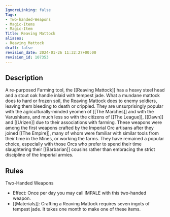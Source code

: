 ```yaml
---
IgnoreLinking: false
Tags:
- Two-handed-Weapons
- Magic-Items
- Magic-Item
Title: Reaving Mattock
aliases:
- Reaving_Mattock
draft: false
revision_date: 2024-01-26 11:32:27+00:00
revision_id: 107353
---
```


## Description
A re-purposed Farming tool, the [[Reaving Mattock]] has a heavy steel head and a stout oak handle inlaid with tempest jade. What a mundane mattock does to hard or frozen soil, the Reaving Mattock does to enemy soldiers, leaving them bleeding to death or crippled. They are unsurprisingly popular with the agriculturally-minded yeomen of [[The Marches]] and with the Varushkans, and much less so with the citizens of [[The League]], [[Dawn]] and [[Urizen]] due to their associations with farming.
These weapons were among the first weapons crafted by the Imperial Orc artisans after they joined [[The Empire]], many of whom were familiar with similar tools from their time in the Mines, or working the farms. They have remained a popular choice, especially with those Orcs who prefer to spend their time slaughtering their [[Barbarian]] cousins rather than embracing the strict discipline of the Imperial armies.
## Rules
Two-Handed Weapons
* Effect: Once per day you may call IMPALE with this two-handed weapon.
* [[Materials]]: Crafting a Reaving Mattock requires seven ingots of tempest jade. It takes one month to make one of these items.